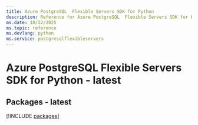 ```yaml
---
title: Azure PostgreSQL  Flexible Servers SDK for Python
description: Reference for Azure PostgreSQL  Flexible Servers SDK for Python
ms.date: 10/22/2025
ms.topic: reference
ms.devlang: python
ms.service: postgresqlflexibleservers
---
```

# Azure PostgreSQL  Flexible Servers SDK for Python - latest
## Packages - latest
[!INCLUDE [packages](postgresql--flexible-servers-index.md)]